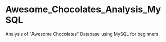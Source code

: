 # Awesome_Chocolates_Analysis_MySQL
Analysis of "Awesome Chocolates" Database using MySQL for beginners

